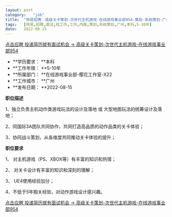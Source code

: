 ```yaml
---
layout:	post
category:	"job"
title:	"网易招聘：高级关卡策划-次世代主机游戏-在线游戏事业部954-策划-系统策划-广州本科5-10年"
tags:	[网易,招聘,面试,找工作,工作,内推,策划,系统策划,广州,本科,5-10年]
date:	2022-08-15
---
```


[点击应聘 投递简历就有面试机会 ->  高级关卡策划-次世代主机游戏-在线游戏事业部954](http://mobile.bole.netease.com/bole/boleDetail?id=42085&employeeId=346f03c3cda5f04c&key=all)



- **学历要求： **本科
- **工作年限： **5-10年
- **所属部门： **在线游戏事业部-樱花工作室-X22
- **工作城市： **广州
- **发布日期： **2022-08-15



**职位描述**

1、独立负责主机动作类游戏玩法的设计及落地 或 大型地图玩法的统筹设计及落地；

2、同国际3A团队共同协作，共同打造高品质的动作品类的关卡体验；

3、协同战斗策划，从各维度共同推动关卡体验的提升；



**职位要求**

1、 对主机游戏（PS、XBOX等）有丰富的知识和热情；

2、 对关卡设计有丰富的知识和深刻的理解；

3、 UE4使用经验加分；

4、不低于5年相关经验，对动作游戏设计感兴趣。



[点击应聘 投递简历就有面试机会 ->  高级关卡策划-次世代主机游戏-在线游戏事业部954](http://mobile.bole.netease.com/bole/boleDetail?id=42085&employeeId=346f03c3cda5f04c&key=all)